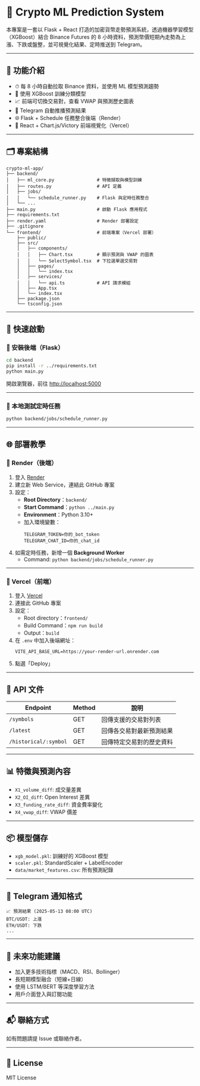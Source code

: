
# 🤖 Crypto ML Prediction System

本專案是一套以 Flask + React 打造的加密貨幣走勢預測系統，透過機器學習模型（XGBoost）結合 Binance Futures 的 8 小時資料，預測幣價短期內走勢為上漲、下跌或盤整，並可視覺化結果、定時推送到 Telegram。

---

## 🔮 功能介紹

- ⏱ 每 8 小時自動拉取 Binance 資料，並使用 ML 模型預測趨勢
- 🧠 使用 XGBoost 訓練分類模型
- 📈 前端可切換交易對，查看 VWAP 與預測歷史圖表
- 🔔 Telegram 自動推播預測結果
- 🌐 Flask + Schedule 任務整合後端（Render）
- 🎨 React + Chart.js/Victory 前端視覺化（Vercel）

---

## 🗂️ 專案結構

```
crypto-ml-app/
├── backend/
│   ├── ml_core.py                # 特徵擷取與模型訓練
│   ├── routes.py                 # API 定義
│   ├── jobs/
│   │   └── schedule_runner.py    # Flask 與定時任務整合
│   └── ...
├── main.py                       # 啟動 Flask 應用程式
├── requirements.txt
├── render.yaml                   # Render 部署設定
├── .gitignore
└── frontend/                     # 前端專案（Vercel 部署）
    ├── public/
    ├── src/
    │   ├── components/
    │   │   ├── Chart.tsx         # 顯示預測與 VWAP 的圖表
    │   │   └── SelectSymbol.tsx  # 下拉選單選交易對
    │   ├── pages/
    │   │   └── index.tsx
    │   ├── services/
    │   │   └── api.ts            # API 請求模組
    │   ├── App.tsx
    │   └── index.tsx
    ├── package.json
    └── tsconfig.json
```

---

## 🚀 快速啟動

### 🔧 安裝後端（Flask）

```bash
cd backend
pip install -r ../requirements.txt
python main.py
```

開啟瀏覽器，前往 [http://localhost:5000](http://localhost:5000)

---

### 🧪 本地測試定時任務

```bash
python backend/jobs/schedule_runner.py
```

---

## 🌐 部署教學

### 📡 Render（後端）

1. 登入 [Render](https://render.com/)
2. 建立新 Web Service，連結此 GitHub 專案
3. 設定：
   - **Root Directory**：`backend/`
   - **Start Command**：`python ../main.py`
   - **Environment**：Python 3.10+
   - 加入環境變數：
     ```
     TELEGRAM_TOKEN=你的_bot_token
     TELEGRAM_CHAT_ID=你的_chat_id
     ```
4. 如需定時任務，新增一個 **Background Worker**
   - Command: `python backend/jobs/schedule_runner.py`

---

### 🎨 Vercel（前端）

1. 登入 [Vercel](https://vercel.com/)
2. 連接此 GitHub 專案
3. 設定：
   - Root directory：`frontend/`
   - Build Command：`npm run build`
   - Output：`build`
4. 在 `.env` 中加入後端網址：
   ```env
   VITE_API_BASE_URL=https://your-render-url.onrender.com
   ```
5. 點選「Deploy」

---

## 🔗 API 文件

| Endpoint               | Method | 說明                     |
|------------------------|--------|--------------------------|
| `/symbols`            | GET    | 回傳支援的交易對列表     |
| `/latest`             | GET    | 回傳各交易對最新預測結果 |
| `/historical/:symbol` | GET    | 回傳特定交易對的歷史資料 |

---

## 📊 特徵與預測內容

- `X1_volume_diff`: 成交量差異
- `X2_OI_diff`: Open Interest 差異
- `X3_funding_rate_diff`: 資金費率變化
- `X4_vwap_diff`: VWAP 價差

---

## 📦 模型儲存

- `xgb_model.pkl`: 訓練好的 XGBoost 模型
- `scaler.pkl`: StandardScaler + LabelEncoder
- `data/market_features.csv`: 所有預測紀錄

---

## 🤖 Telegram 通知格式

```
📈 預測結果 (2025-05-13 08:00 UTC)
BTC/USDT: 上漲
ETH/USDT: 下跌
...
```

---

## 🧠 未來功能建議

- 加入更多技術指標（MACD、RSI、Bollinger）
- 長短期模型融合（短線+日線）
- 使用 LSTM/BERT 等深度學習方法
- 用戶介面登入與訂閱功能

---

## 📬 聯絡方式

如有問題請提 Issue 或聯絡作者。

---

## 🪪 License

MIT License
